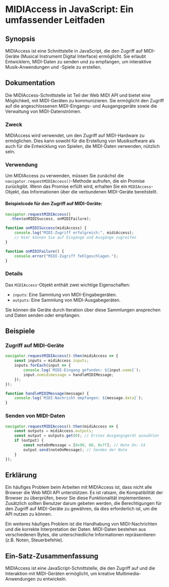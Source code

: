 <!--
Meta Description: # MIDIAccess in JavaScript: Ein umfassender Leitfaden ## Synopsis MIDIAccess ist eine Schnittstelle in JavaScript, die den Zugriff auf MIDI-Geräte (Mu...
Meta Keywords: midi, die, midiaccess, zugriff, auf
-->

# MIDIAccess in JavaScript: Ein umfassender Leitfaden

## Synopsis
MIDIAccess ist eine Schnittstelle in JavaScript, die den Zugriff auf MIDI-Geräte (Musical Instrument Digital Interface) ermöglicht. Sie erlaubt Entwicklern, MIDI-Daten zu senden und zu empfangen, um interaktive Musik-Anwendungen und -Spiele zu erstellen.

## Dokumentation
Die MIDIAccess-Schnittstelle ist Teil der Web MIDI API und bietet eine Möglichkeit, mit MIDI-Geräten zu kommunizieren. Sie ermöglicht den Zugriff auf die angeschlossenen MIDI-Eingangs- und Ausgangsgeräte sowie die Verwaltung von MIDI-Datenströmen.

### Zweck
MIDIAccess wird verwendet, um den Zugriff auf MIDI-Hardware zu ermöglichen. Dies kann sowohl für die Erstellung von Musiksoftware als auch für die Entwicklung von Spielen, die MIDI-Daten verwenden, nützlich sein.

### Verwendung
Um MIDIAccess zu verwenden, müssen Sie zunächst die `navigator.requestMIDIAccess()`-Methode aufrufen, die ein Promise zurückgibt. Wenn das Promise erfüllt wird, erhalten Sie ein `MIDIAccess`-Objekt, das Informationen über die verbundenen MIDI-Geräte bereitstellt.

#### Beispielcode für den Zugriff auf MIDI-Geräte:

```javascript
navigator.requestMIDIAccess()
  .then(onMIDISuccess, onMIDIFailure);

function onMIDISuccess(midiAccess) {
    console.log("MIDI-Zugriff erfolgreich:", midiAccess);
    // Hier können Sie auf Eingänge und Ausgänge zugreifen
}

function onMIDIFailure() {
    console.error("MIDI-Zugriff fehlgeschlagen.");
}
```

### Details
Das `MIDIAccess`-Objekt enthält zwei wichtige Eigenschaften:
- `inputs`: Eine Sammlung von MIDI-Eingabegeräten.
- `outputs`: Eine Sammlung von MIDI-Ausgabegeräten.

Sie können die Geräte durch Iteration über diese Sammlungen ansprechen und Daten senden oder empfangen.

## Beispiele
### Zugriff auf MIDI-Geräte
```javascript
navigator.requestMIDIAccess().then(midiAccess => {
    const inputs = midiAccess.inputs;
    inputs.forEach(input => {
        console.log(`MIDI-Eingang gefunden: ${input.name}`);
        input.onmidimessage = handleMIDIMessage;
    });
});

function handleMIDIMessage(message) {
    console.log(`MIDI-Nachricht empfangen: ${message.data}`);
}
```

### Senden von MIDI-Daten
```javascript
navigator.requestMIDIAccess().then(midiAccess => {
    const outputs = midiAccess.outputs;
    const output = outputs.get(0); // Erstes Ausgangsgerät auswählen
    if (output) {
        const noteOnMessage = [0x90, 60, 0x7f]; // Note On: C4
        output.send(noteOnMessage); // Senden der Note
    }
});
```

## Erklärung
Ein häufiges Problem beim Arbeiten mit MIDIAccess ist, dass nicht alle Browser die Web MIDI API unterstützen. Es ist ratsam, die Kompatibilität der Browser zu überprüfen, bevor Sie diese Funktionalität implementieren. Zusätzlich sollten Benutzer darum gebeten werden, die Berechtigungen für den Zugriff auf MIDI-Geräte zu gewähren, da dies erforderlich ist, um die API nutzen zu können.

Ein weiteres häufiges Problem ist die Handhabung von MIDI-Nachrichten und die korrekte Interpretation der Daten. MIDI-Daten bestehen aus verschiedenen Bytes, die unterschiedliche Informationen repräsentieren (z.B. Noten, Steuerbefehle).

## Ein-Satz-Zusammenfassung
MIDIAccess ist eine JavaScript-Schnittstelle, die den Zugriff auf und die Interaktion mit MIDI-Geräten ermöglicht, um kreative Multimedia-Anwendungen zu entwickeln.